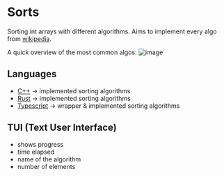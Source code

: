 # Sorts
Sorting int arrays with different algorithms.
Aims to implement every algo from [wikipedia](https://en.wikipedia.org/wiki/Sorting_algorithm).

A quick overview of the most common algos:
![image](https://zaxrosenberg.com/wp-content/uploads/2017/12/sort_complexity.png)

## Languages
- [C++](C++) -> implemented sorting algorithms
- [Rust](Rust) -> implemented sorting algorithms
- [Typescript](Typescript) -> wrapper & implemented sorting algorithms

## TUI (Text User Interface)
- shows progress
- time elapsed
- name of the algorithm
- number of elements
